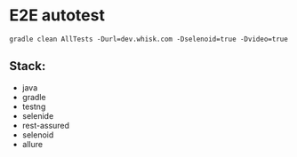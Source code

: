 # E2E autotest

``
gradle clean AllTests -Durl=dev.whisk.com -Dselenoid=true -Dvideo=true
``

## Stack:
- java
- gradle
- testng
- selenide
- rest-assured
- selenoid
- allure
